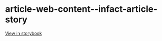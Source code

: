 # article-web-content--infact-article-story

[View in storybook](https://raw.githack.com/Independent-Digital-News-and-Media-Ltd/indy-pwamp-sb/PR-2382-sb/index.html?path=/story/article-web-content--infact-article-story)